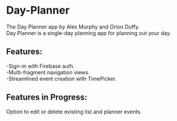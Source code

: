 Day-Planner
===========
The Day Planner app by Alex Murphy and Orion Duffy.<br />
Day Planner is a single-day planning app for planning out your day.

Features:
---------
-Sign-in with Firebase auth.<br />
-Multi-fragment navigation views.<br />
-Streamlined event creation with TimePicker.<br />

Features in Progress:
---------------------
Option to edit or delete existing list and planner events.
